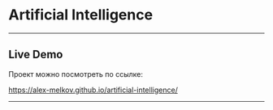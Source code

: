 # Artificial Intelligence

---

## Live Demo

Проект можно посмотреть по ссылке:

https://alex-melkov.github.io/artificial-intelligence/

---
